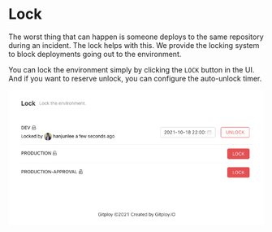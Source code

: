# Lock

The worst thing that can happen is someone deploys to the same repository during an incident. The lock helps with this. We provide the locking system to block deployments going out to the environment. 

You can lock the environment simply by clicking the `LOCK` button in the UI. And if you want to reserve unlock, you can configure the auto-unlock timer.

![lock](../images/lock.png)
